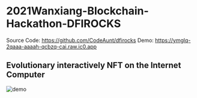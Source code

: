 # 2021Wanxiang-Blockchain-Hackathon-DFIROCKS

Source Code: https://github.com/CodeAunt/dfirocks
Demo: https://ymglq-2qaaa-aaaah-qcbzq-cai.raw.ic0.app

## Evolutionary interactively NFT on the Internet Computer

![demo](./demo.gif)
